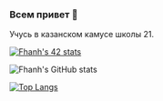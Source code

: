### Всем привет 👋
Учусь в казанском камусе школы 21.

[![Fhanh's 42 stats](https://badge42.herokuapp.com/api/stats/fhanh?privacyEmail=true)](https://github.com/JaeSeoKim/badge42)

![Fhanh's GitHub stats](https://github-readme-stats.vercel.app/api?username=Fhanh&show_icons=true&theme=radical)

[![Top Langs](https://github-readme-stats.vercel.app/api/top-langs/?username=Fhanh)](https://github.com/anuraghazra/github-readme-stats)
